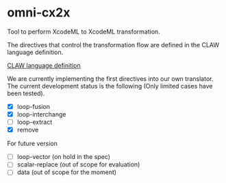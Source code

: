 # omni-cx2x

Tool to perform XcodeML to XcodeML transformation.

The directives that control the transformation flow are defined in the
CLAW language definition.

[CLAW language definition](https://github.com/C2SM-RCM/claw-language-definition)

We are currently implementing the first directives into our own translator.
The current development status is the following (Only limited cases have been
tested).
- [x] loop-fusion
- [x] loop-interchange
- [ ] loop-extract
- [x] remove

For future version
- [ ] loop-vector (on hold in the spec)
- [ ] scalar-replace (out of scope for evaluation)
- [ ] data (out of scope for the moment)
